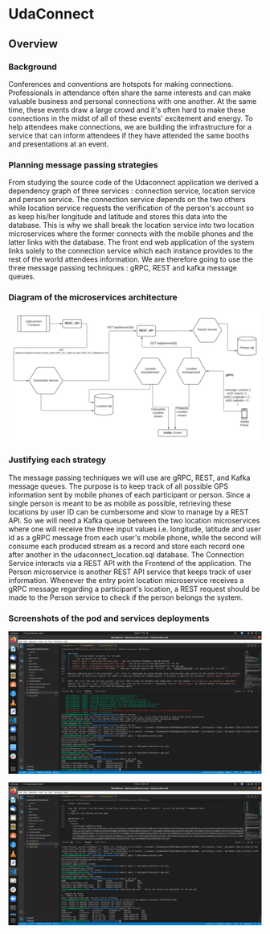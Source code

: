 # UdaConnect
## Overview
### Background
Conferences and conventions are hotspots for making connections. Professionals in attendance often share the same interests and can make valuable business and personal connections with one another. At the same time, these events draw a large crowd and it's often hard to make these connections in the midst of all of these events' excitement and energy. To help attendees make connections, we are building the infrastructure for a service that can inform attendees if they have attended the same booths and presentations at an event.

### Planning message passing strategies 
From studying the source code of the Udaconnect application we derived a dependency graph of three services : connection service, location service and person service. The connection service depends on the two others while location service requests the verification of the person's account so as keep his/her longitude and latitude and stores this data into the database. This is why we shall break the location service into two location microservices where the former connects with the mobile phones and the latter links with the database. The front end web application of the system links solely to the connection service which each instance provides to the rest of the world attendees information. We are therefore going to use the three message passing techniques : gRPC, REST and kafka message queues.

### Diagram of the microservices architecture
![image](docs/architecture_design.png) 

### Justifying each strategy 
 
The message passing techniques we will use are gRPC, REST, and Kafka message queues. The purpose is to keep track of all possible GPS information sent by mobile phones of each participant or person. Since a single person is meant to be as mobile as possible, retrieving these locations by user ID can be cumbersome and slow to manage by a REST API. So we will need a Kafka queue between the two location microservices where one will receive the three input values ​​i.e. longitude, latitude and user id as a gRPC message from each user's mobile phone, while the second will consume each produced stream as a record and store each record one after another in the udaconnect_location.sql database. The Connection Service interacts via a REST API with the Frontend of the application. The Person microservice is another REST API service that keeps track of user information. Whenever the entry point location microservice receives a gRPC message regarding a participant's location, a REST request should be made to the Person service to check if the person belongs the system.


### Screenshots of the pod and services deployments 
![image](docs/pods_screenshot.png) 

![image](docs/services_screenshot.png) 

